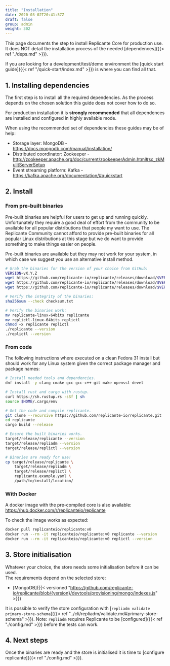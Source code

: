 ```yaml
---
title: "Installation"
date: 2020-03-02T20:41:57Z
draft: false
group: admin
weight: 302
---
```


This page documents the step to install Replicante Core for production use.
It does NOT detail the installation process of the needed [dependences]({{< ref "./deps.md" >}}).

If you are looking for a development/test/demo environment the
[quick start guide]({{< ref "/quick-start/index.md" >}}) is where you can find all that.


## 1. Installing dependencies
The first step is to install all the required dependencies.
As the process depends on the chosen solution this guide does not cover how to do so.

For production installation it is **strongly recommended** that all dependences
are installed and configured in highly available mode.

When using the recommended set of dependencies these guides may be of help:

  * Storage layer: MongoDB - https://docs.mongodb.com/manual/installation/
  * Distributed coordinator: Zookeeper - http://zookeeper.apache.org/doc/current/zookeeperAdmin.html#sc_zkMulitServerSetup
  * Event streaming platform: Kafka - https://kafka.apache.org/documentation/#quickstart


## 2. Install

### From pre-built binaries
Pre-built binaries are helpful for users to get up and running quickly.
Unfortunately they require a good deal of effort from the community to be available for all
popular distributions that people my want to use.
The Replicante Community cannot afford to provide pre-built binaries for all popular
Linux distributions at this stage but we do want to provide something to make things
easier on people.

Pre-built binaries are available but they may not work for your system, in which case
we suggest you use an alternative install method.

```bash
# Grab the binaries for the version of your choice from GitHub:
VERSION=vX.Y.Z
wget https://github.com/replicante-io/replicante/releases/download/$VERSION/checksum.txt
wget https://github.com/replicante-io/replicante/releases/download/$VERSION/replicante-linux-64bits
wget https://github.com/replicante-io/replicante/releases/download/$VERSION/replictl-linux-64bits

# Verify the integrity of the binaries:
sha256sum --check checksum.txt

# Verify the binaries work:
mv replicante-linux-64bits replicante
mv replictl-linux-64bits replictl
chmod +x replicante replictl
./replicante --version
./replictl --version
```

### From code
The following instructions where executed on a clean Fedora 31 install but should work for any
Linux system given the correct package manager and package names:

```bash
# Install needed tools and dependencies.
dnf install -y clang cmake gcc gcc-c++ git make openssl-devel

# Install rust and cargo with rustup.
curl https://sh.rustup.rs -sSf | sh
source $HOME/.cargo/env

# Get the code and compile replicante.
git clone --recursive https://github.com/replicante-io/replicante.git
cd replicante
cargo build --release

# Ensure the built binaries works.
target/release/replicante --version
target/release/repliadm --version
target/release/replictl --version

# Binaries are ready for use!
cp target/release/replicante \
    target/release/repliadm \
    target/release/replictl \
    replicante.example.yaml \
    /path/to/install/location/
```

### With Docker
A docker image with the pre-compiled core is also available:
https://hub.docker.com/r/replicanteio/replicante

To check the image works as expected:
```bash
docker pull replicanteio/replicante:v0
docker run --rm -it replicanteio/replicante:v0 replicante --version
docker run --rm -it replicanteio/replicante:v0 replictl --version
```


## 3. Store initialisation
Whatever your choice, the store needs some initialisation before it can be used.  
The requirements depend on the selected store:

  * [MongoDB]({{< versioned "https://github.com/replicante-io/replicante/blob/{version}/devtools/provisioning/mongo/indexes.js" >}})

It is possible to verify the store configuration with
[`repliadm validate primary-store-schema`]({{< ref "../cli/repliadm/validate.md#primary-store-schema" >}}).
Note: `repliadm` requires Replicante to be [configured]({{< ref "./config.md" >}}) before the tests can work.


## 4. Next steps
Once the binaries are ready and the store is initialised it is time to [configure replicante]({{< ref "./config.md" >}}).
